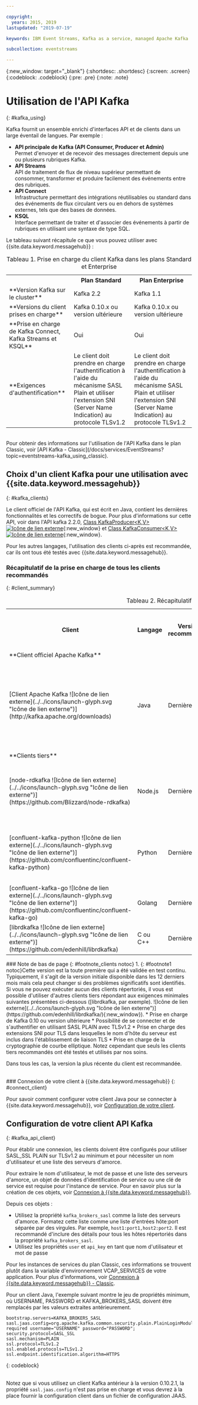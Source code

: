 ```yaml
---

copyright:
  years: 2015, 2019
lastupdated: "2019-07-19"

keywords: IBM Event Streams, Kafka as a service, managed Apache Kafka

subcollection: eventstreams

---
```


{:new_window: target="_blank"}
{:shortdesc: .shortdesc}
{:screen: .screen}
{:codeblock: .codeblock}
{:pre: .pre}
{:note: .note}

# Utilisation de l'API Kafka
{: #kafka_using}

Kafka fournit un ensemble enrichi d'interfaces API et de clients dans un large éventail de langues. Par exemple :

* **API principale de Kafka (API Consumer, Producer et Admin)**<br/>
    Permet d'envoyer et de recevoir des messages directement depuis une ou plusieurs rubriques Kafka.
* **API Streams**<br/>
    API de traitement de flux de niveau supérieur permettant de consommer, transformer et produire facilement des événements entre des rubriques.
* **API Connect**<br/>
    Infrastructure permettant des intégrations réutilisables ou standard dans des événements de flux circulant vers ou en dehors de systèmes externes, tels que des bases de données.
* **KSQL**<br/>
    Interface permettant de traiter et d'associer des événements à partir de rubriques en utilisant une syntaxe de type SQL.

Le tableau suivant récapitule ce que vous pouvez utiliser avec {{site.data.keyword.messagehub}} :

<table>
    <caption>Tableau 1. Prise en charge du client Kafka dans les plans Standard et Enterprise</caption>
      <tr>
	        <th></th>
		    <th>Plan Standard</th>
		    <th>Plan Enterprise</th>
        </tr>
	  		<tr>
			<td>**Version Kafka sur le cluster**</td>
			<td>Kafka 2.2</td>
			<td>Kafka 1.1</td>
		</tr>
	  		<tr>
			<td>**Versions du client prises en charge**</td>
			<td>Kafka 0.10.x ou version ultérieure</td>
			<td>Kafka 0.10.x ou version ultérieure</td>
		</tr>
		<tr>
			<td>**Prise en charge de Kafka Connect, Kafka Streams et KSQL**</td>
			<td>Oui</td>
			<td>Oui</td>
		</tr>
		<tr>
			<td>**Exigences d'authentification**</td>
			<td>Le client doit prendre en charge l'authentification à l'aide du mécanisme SASL Plain et utiliser l'extension SNI (Server Name Indication) au protocole TLSv1.2</td>
			<td>Le client doit prendre en charge l'authentification à l'aide du mécanisme SASL Plain et utiliser l'extension SNI (Server Name Indication) au protocole TLSv1.2</td>
		</tr>

</table>
<br/>
Pour obtenir des informations sur l'utilisation de l'API Kafka dans le plan Classic, voir [API Kafka - Classic](/docs/services/EventStreams?topic=eventstreams-kafka_using_classic).


## Choix d'un client Kafka pour une utilisation avec {{site.data.keyword.messagehub}}
{: #kafka_clients}

Le client officiel de l'API Kafka, qui est écrit en Java, contient les dernières fonctionnalités et les correctifs de bogue. Pour plus d'informations sur cette API, voir dans l'API kafka 2.2.0, [Class KafkaProducer<K,V> ![Icône de lien externe](../../icons/launch-glyph.svg "Icône de lien externe")](http://kafka.apache.org/22/javadoc/index.html?org/apache/kafka/clients/producer/KafkaProducer.html){:new_window} et
[Class KafkaConsumer<K,V> ![Icône de lien externe](../../icons/launch-glyph.svg "Icône de lien externe")](http://kafka.apache.org/22/javadoc/index.html?org/apache/kafka/clients/consumer/KafkaConsumer.html){:new_window}. 

Pour les autres langages, l'utilisation des clients ci-après est recommandée, car ils ont tous été testés avec {{site.data.keyword.messagehub}}.

### Récapitulatif de la prise en charge de tous les clients recommandés
{: #client_summary}

<table id="clients_table">
    <caption>Tableau 2. Récapitulatif de la prise en charge des clients</caption>
      <tr>
		    <th id="client" scope="col">Client</th>
		    <th id="language" scope="col">Langage</th>
			<th id="version" scope="col">Version recommandée</th>
		    <th id="minimum version" scope="col">Version min. prise en charge [<sup>1</sup>](/docs/services/EventStreams?topic=eventstreams-kafka_clients#footnote1)</th>
			<th id="sample link" scope="col">Lien vers un exemple</th>
        </tr>
			<tr>
			<td colspan="3">**Client officiel Apache Kafka**</td>
			</tr>
	  		<tr>
			<td>[Client Apache Kafka ![Icône de lien externe](../../icons/launch-glyph.svg "Icône de lien externe")](http://kafka.apache.org/downloads)</td>
			<td>Java</td>
			<td>Dernière</td>
			<td>0.10.2 </td>
			<td>[Exemple de console Java](/docs/services/EventStreams?topic=eventstreams-kafka_java_using)<br/>
			[Exemple Liberty ![Icône de lien externe](../../icons/launch-glyph.svg "Icône de lien externe")](https://github.com/ibm-messaging/event-streams-samples/tree/master/kafka-java-liberty-sample)
			</td>
			</tr>
			<tr>
			<td colspan="3">**Clients tiers**</td>
			</tr>
	  		<tr>
			<td>[node-rdkafka ![Icône de lien externe](../../icons/launch-glyph.svg "Icône de lien externe")](https://github.com/Blizzard/node-rdkafka)</td>
			<td>Node.js</td>
			<td>Dernière</td>
			<td>2.2.2</td>
			<td>[Exemple pour Node.js ![Icône de lien externe](../../icons/launch-glyph.svg "Icône de lien externe")](https://github.com/ibm-messaging/event-streams-samples/tree/master/kafka-nodejs-console-sample)</td>
		</tr>
		<tr>
			<td>[confluent-kafka-python ![Icône de lien externe](../../icons/launch-glyph.svg "Icône de lien externe")](https://github.com/confluentinc/confluent-kafka-python)</td>
			<td>Python</td>
			<td>Dernière</td>
			<td>0.11.0</td>
			<td>[Exemple pour Kafka Python ![Icône de lien externe](../../icons/launch-glyph.svg "Icône de lien externe")](https://github.com/ibm-messaging/event-streams-samples/tree/master/kafka-python-console-sample)</td>
		</tr>
		<tr>
			<td>[confluent-kafka-go ![Icône de lien externe](../../icons/launch-glyph.svg "Icône de lien externe")](https://github.com/confluentinc/confluent-kafka-go)</td>
			<td>Golang</td>
			<td>Dernière</td>
			<td>0.11.0</td>
			<td></td>
		</tr>
		<tr>
			<td>[librdkafka ![Icône de lien externe](../../icons/launch-glyph.svg "Icône de lien externe")](https://github.com/edenhill/librdkafka)</td>
			<td>C ou C++</td>
			<td>Dernière</td>
			<td>0.11.0</td>
			<td></td>
		</tr>

</table>
### Note de bas de page
{: #footnote_clients notoc}
1. {: #footnote1 notoc}Cette version est la toute première qui a été validée en test continu. Typiquement, il s'agit de la version initiale disponible dans les 12 derniers mois mais cela peut changer si des problèmes significatifs sont identifiés.

<br/>
Si vous ne pouvez exécuter aucun des clients répertoriés, il vous est possible d'utiliser d'autres clients tiers répondant aux exigences minimales suivantes présentées ci-dessous ([librdkafka, par exemple). ![Icône de lien externe](../../icons/launch-glyph.svg "Icône de lien externe")](https://github.com/edenhill/librdkafka/){:new_window}).
* Prise en charge de Kafka 0.10 ou version ultérieure
* Possibilité de se connecter et de s'authentifier en utilisant SASL PLAIN avec TLSv1.2
* Prise en charge des extensions SNI pour TLS dans lesquelles le nom d'hôte du serveur est inclus dans l'établissement de liaison TLS
* Prise en charge de la cryptographie de courbe elliptique. Notez cependant que seuls les clients tiers recommandés ont été testés et utilisés par nos soins.

Dans tous les cas, la version la plus récente du client est recommandée.

<br/>
### Connexion de votre client à {{site.data.keyword.messagehub}}
{: #connect_client}

Pour savoir comment configurer votre client Java pour se connecter à {{site.data.keyword.messagehub}}, voir [Configuration de votre client](/docs/services/EventStreams?topic=eventstreams-kafka_using#kafka_api_client).

## Configuration de votre client API Kafka
{: #kafka_api_client}

Pour établir une connexion, les clients doivent être configurés pour utiliser SASL_SSL PLAIN sur TLSv1.2 au minimum et pour nécessiter un nom d'utilisateur et une liste des serveurs d'amorce. 

Pour extraire le nom d'utilisateur, le mot de passe et une liste des serveurs d'amorce, un objet de données d'identification de service ou une clé de service est requise pour l'instance de service. Pour en savoir plus sur la création de ces objets, voir <link to Connecting to event Streams>
[Connexion à {{site.data.keyword.messagehub}}](/docs/services/EventStreams?topic=eventstreams-connecting).

Depuis ces objets :
* Utilisez la propriété <code>kafka_brokers_sasl</code> comme la liste des serveurs d'amorce. Formatez cette liste comme une liste d'entrées hôte:port séparée par des virgules. Par exemple, <code>host1:port1,host2:port2</code>. Il est recommandé d'inclure des détails pour tous les hôtes répertoriés dans la propriété <code>kafka_brokers_sasl</code>.
* Utilisez les propriétés <code>user</code> et <code>api_key</code> en tant que nom d'utilisateur et mot de passe

Pour les instances de services du plan Classic, ces informations se trouvent plutôt dans la variable d'environnement VCAP_SERVICES de votre application. Pour plus d'informations, voir [Connexion à {{site.data.keyword.messagehub}} - Classic](/docs/services/EventStreams?topic=eventstreams-connecting_classic).

Pour un client Java, l'exemple suivant montre le jeu de propriétés minimum, où USERNAME, PASSWORD et KAFKA_BROKERS_SASL doivent être remplacés par les valeurs extraites antérieurement.

```
bootstrap.servers=KAFKA_BROKERS_SASL
sasl.jaas.config=org.apache.kafka.common.security.plain.PlainLoginModule required username="USERNAME" password="PASSWORD";
security.protocol=SASL_SSL
sasl.mechanism=PLAIN
ssl.protocol=TLSv1.2
ssl.enabled.protocols=TLSv1.2
ssl.endpoint.identification.algorithm=HTTPS
```
{: codeblock}

<br/>
Notez que si vous utilisez un client Kafka antérieur à la version 0.10.2.1, la propriété <code>sasl.jaas.config</code> n'est pas prise en charge et vous devrez à la place fournir la configuration client dans un fichier de configuration JAAS. 








 




